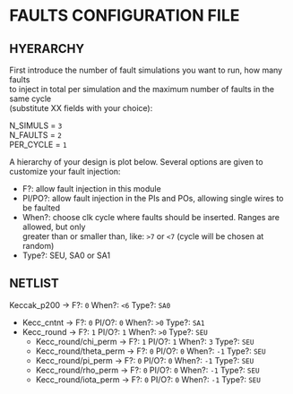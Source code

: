 # FAULTS CONFIGURATION FILE

## HYERARCHY

First introduce the number of fault simulations you want to run, how many faults  
to inject in total per simulation and the maximum number of faults in the same cycle  
(substitute XX fields with your choice): 

  N_SIMULS = `3`  
  N_FAULTS = `2`  
  PER_CYCLE = `1`  


A hierarchy of your design is plot below. Several options are given to customize your fault injection:  
* F?: allow fault injection in this module  
* PI/PO?: allow fault injection in the PIs and POs, allowing single wires to be faulted  
* When?: choose clk cycle where faults should be inserted. Ranges are allowed, but only  
greater than or smaller than, like: `>7` or `<7` (cycle will be chosen at random)  
* Type?: SEU, SA0 or SA1 

## NETLIST

Keccak_p200 ->   F?: `0`   When?: `<6`   Type?: `SA0`  
  * Kecc_cntnt ->   F?: `0`   PI/O?: `0`   When?: `>0`   Type?: `SA1`  
  * Kecc_round ->   F?: `1`   PI/O?: `1`   When?: `>0`   Type?: `SEU`  
    * Kecc_round/chi_perm ->   F?: `1`   PI/O?: `1`   When?: `3`   Type?: `SEU`  
    * Kecc_round/theta_perm ->   F?: `0`   PI/O?: `0`   When?: `-1`   Type?: `SEU`  
    * Kecc_round/pi_perm ->   F?: `0`   PI/O?: `0`   When?: `-1`   Type?: `SEU`  
    * Kecc_round/rho_perm ->   F?: `0`   PI/O?: `0`   When?: `-1`   Type?: `SEU`  
    * Kecc_round/iota_perm ->   F?: `0`   PI/O?: `0`   When?: `-1`   Type?: `SEU`  

